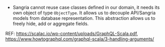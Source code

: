 * Sangria cannot reuse case classes defined in our domain, it needs its own object of
type `ObjectType`. It allows us to decouple API/Sangria models from database
representation. This abstraction allows us to freely hide, add or aggregate fields.

REF: https://scalac.io/wp-content/uploads/GraphQL-Scala.pdf, https://www.howtographql.com/graphql-scala/3-handling-arguments/
